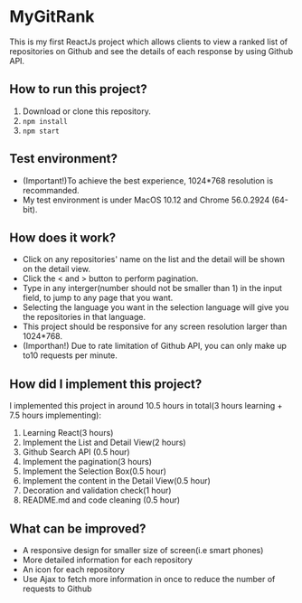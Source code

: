 # MyGitRank
This is my first ReactJs project which allows clients to view a ranked list of repositories on Github and see the details of each response by using Github API.
## How to run this project?
1. Download or clone this repository.
2. `npm install`
3. `npm start`
## Test environment?
* (Important!)To achieve the best experience, 1024*768 resolution is recommanded.
* My test environment is under MacOS 10.12 and Chrome 56.0.2924 (64-bit).
## How does it work?
* Click on any repositories' name on the list and the detail will be shown on the detail view.
* Click the < and > button to perform pagination.
* Type in any interger(number should not be smaller than 1) in the input field, to jump to any page that you want.
* Selecting the language you want in the selection language will give you the repositories in that language.
* This project should be responsive for any screen resolution larger than 1024*768.
* (Importhan!) Due to rate limitation of Github API, you can only make up to10 requests per minute.
## How did I implement this project?
I implemented this project in around 10.5 hours in total(3 hours learning + 7.5 hours implementing):
1. Learning React(3 hours)
2. Implement the List and Detail View(2 hours)
3. Github Search API (0.5 hour)
4. Implement the pagination(3 hours) 
5. Implement the Selection Box(0.5 hour)
6. Implement the content in the Detail View(0.5 hour)
7. Decoration and validation check(1 hour)
8. README.md and code cleaning (0.5 hour)
## What can be improved?
* A responsive design for smaller size of screen(i.e smart phones)
* More detailed information for each repository
* An icon for each repository
* Use Ajax to fetch more information in once to reduce the number of requests to Github